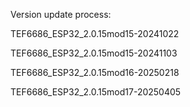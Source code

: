 Version update process:

TEF6686_ESP32_2.0.15mod15-20241022

TEF6686_ESP32_2.0.15mod15-20241103

TEF6686_ESP32_2.0.15mod16-20250218

TEF6686_ESP32_2.0.15mod17-20250405
